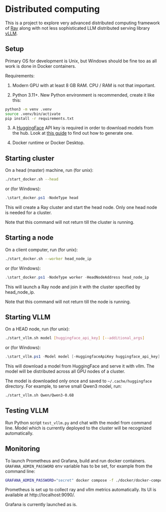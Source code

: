 # Distributed computing

This is a project to explore very advanced distributed computing framework of [Ray](https://docs.ray.io/en/latest/index.html)
along with not less sophisticated LLM distributed serving library [vLLM](https://docs.vllm.ai/en/stable/index.html).

## Setup

Primary OS for development is Unix, but Windows should be fine too as all work is done in Docker containers.

Requirements:

1. Modern GPU with at least 8 GB RAM. CPU / RAM is not that important.

2. Python 3.11+. New Python environment is recommended, create it like this:

```bash
python3 -m venv .venv
source .venv/bin/activate
pip install -r requirements.txt
```

3. A [HuggingFace](http://huggingface.co/) API key is required in order to download models from the hub.
Look at [this guide](https://huggingface.co/docs/hub/en/security-tokens) to find out how to generate one.

4. Docker runtime or Docker Desktop.

## Starting cluster

On a head (master) machine, run (for unix):

```bash
./start_docker.sh --head
```

or (for Windows):

```powershell
.\start_docker.ps1 -NodeType head
```

This will create a Ray cluster and start the head node. Only one head node is needed for a cluster.

Note that this command will not return till the cluster is running.

## Starting a node

On a client computer, run (for unix):

```bash
./start_docker.sh --worker head_node_ip
```

or (for Windows):

```powershell
.\start_docker.ps1 -NodeType worker -HeadNodeAddress head_node_ip
```

This will launch a Ray node and join it with the cluster specified by head_node_ip.

Note that this command will not return till the node is running.

## Starting VLLM

On a HEAD node, run (for unix):

```bash
./start_vllm.sh model [huggingface_api_key] [--additional_args]
```

or (for Windows):

```powershell
.\start_vllm.ps1 -Model model [-HuggingfaceApiKey huggingface_api_key] [--additional_args ...]
```

This will download a model from HuggingFace and serve it with vllm.
The model will be distributed across all GPU nodes of a cluster.

The model is downloaded only once and saved to `~/.cache/huggingface` directory.
For example, to serve small Qwen3 model, run:

```bash
./start_vllm.sh Qwen/Qwen3-0.6B
```

## Testing VLLM

Run Python script `test_vllm.py` and chat with the model from command line.
Model which is currently deployed to the cluster will be recognized automatically.

## Monitoring

To launch Prometheus and Grafana, build and run docker containers. `GRAFANA_ADMIN_PASSWORD` env variable has to be set,
for example from the command line:

``` bash
GRAFANA_ADMIN_PASSWORD="secret" docker compose -f ./docker/docker-compose-metrics.yaml up -d --build
```


Prometheus is set up to collect ray and vllm metrics automatically. Its UI
is available at http://localhost:9090/.

Grafana is currently launched as is.
